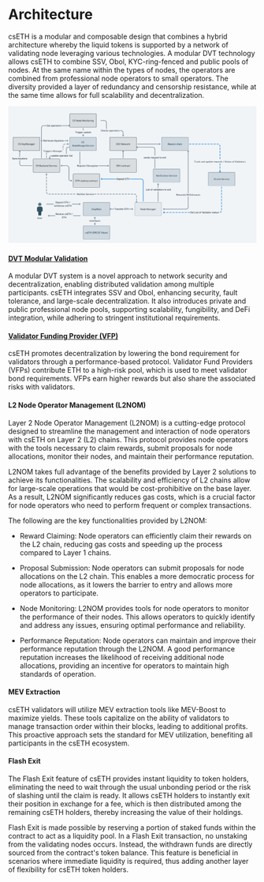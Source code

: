 # Architecture

csETH is a modular and composable design that combines a hybrid architecture whereby the liquid tokens is supported by a network of validating node leveraging various technologies. A modular DVT technology allows csETH to combine SSV, Obol, KYC-ring-fenced and public pools of nodes. At the same name within the types of nodes, the operators are combined from professional node operators to small operators. The diversity provided a layer of redundancy and censorship resistance, while at the same time allows for full scalability and decentralization.

![cseth](../images/cseth.png)

#### [DVT Modular Validation](./dvt)

A modular DVT system is a novel approach to network security and decentralization, enabling distributed validation among multiple participants. csETH integrates SSV and Obol, enhancing security, fault tolerance, and large-scale decentralization. It also introduces private and public professional node pools, supporting scalability, fungibility, and DeFi integration, while adhering to stringent institutional requirements.

#### [Validator Funding Provider (VFP)](./vfp)

csETH promotes decentralization by lowering the bond requirement for validators through a performance-based protocol. Validator Fund Providers (VFPs) contribute ETH to a high-risk pool, which is used to meet validator bond requirements. VFPs earn higher rewards but also share the associated risks with validators.

#### L2 Node Operator Management (L2NOM)

Layer 2 Node Operator Management (L2NOM) is a cutting-edge protocol designed to streamline the management and interaction of node operators with csETH on Layer 2 (L2) chains. This protocol provides node operators with the tools necessary to claim rewards, submit proposals for node allocations, monitor their nodes, and maintain their performance reputation.

L2NOM takes full advantage of the benefits provided by Layer 2 solutions to achieve its functionalities. The scalability and efficiency of L2 chains allow for large-scale operations that would be cost-prohibitive on the base layer. As a result, L2NOM significantly reduces gas costs, which is a crucial factor for node operators who need to perform frequent or complex transactions.

The following are the key functionalities provided by L2NOM:

- Reward Claiming: Node operators can efficiently claim their rewards on the L2 chain, reducing gas costs and speeding up the process compared to Layer 1 chains.

- Proposal Submission: Node operators can submit proposals for node allocations on the L2 chain. This enables a more democratic process for node allocations, as it lowers the barrier to entry and allows more operators to participate.

- Node Monitoring: L2NOM provides tools for node operators to monitor the performance of their nodes. This allows operators to quickly identify and address any issues, ensuring optimal performance and reliability.

- Performance Reputation: Node operators can maintain and improve their performance reputation through the L2NOM. A good performance reputation increases the likelihood of receiving additional node allocations, providing an incentive for operators to maintain high standards of operation.

#### MEV Extraction

csETH validators will utilize MEV extraction tools like MEV-Boost to maximize yields. These tools capitalize on the ability of validators to manage transaction order within their blocks, leading to additional profits. This proactive approach sets the standard for MEV utilization, benefiting all participants in the csETH ecosystem.

#### Flash Exit
The Flash Exit feature of csETH provides instant liquidity to token holders, eliminating the need to wait through the usual unbonding period or the risk of slashing until the claim is ready. It allows csETH holders to instantly exit their position in exchange for a fee, which is then distributed among the remaining csETH holders, thereby increasing the value of their holdings.

Flash Exit is made possible by reserving a portion of staked funds within the contract to act as a liquidity pool. In a Flash Exit transaction, no unstaking from the validating nodes occurs. Instead, the withdrawn funds are directly sourced from the contract's token balance. This feature is beneficial in scenarios where immediate liquidity is required, thus adding another layer of flexibility for csETH token holders.